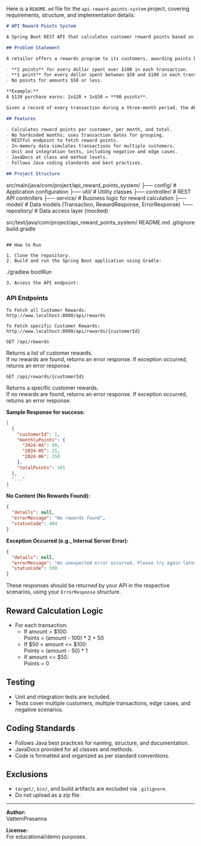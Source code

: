 Here is a `README.md` file for the `api-reward-points-system` project, covering requirements, structure, and implementation details:

```markdown
# API Reward Points System

A Spring Boot REST API that calculates customer reward points based on their transaction history, as per the requirements for a web API developer assignment.

## Problem Statement

A retailer offers a rewards program to its customers, awarding points based on each recorded purchase:

- **2 points** for every dollar spent over $100 in each transaction.
- **1 point** for every dollar spent between $50 and $100 in each transaction.
- No points for amounts $50 or less.

**Example:**  
A $120 purchase earns: 2x$20 + 1x$50 = **90 points**.

Given a record of every transaction during a three-month period, the API calculates the reward points earned for each customer per month and in total.

## Features

- Calculates reward points per customer, per month, and total.
- No hardcoded months; uses transaction dates for grouping.
- RESTful endpoint to fetch reward points.
- In-memory data simulates transactions for multiple customers.
- Unit and integration tests, including negative and edge cases.
- JavaDocs at class and method levels.
- Follows Java coding standards and best practices.

## Project Structure

```
src/main/java/com/project/api_reward_points_system/
├── config/             # Application configuration
├── util/               # Utility classes
├── controller/         # REST API controllers
├── service/            # Business logic for reward calculation
├── model/              # Data models (Transaction, RewardResponse, ErrorResponse)
└── repository/         # Data access layer (mocked)

src/test/java/com/project/api_reward_points_system/
README.md
.gitignore
build.gradle
```

## How to Run

1. Clone the repository.
2. Build and run the Spring Boot application using Gradle:
   ```
./gradlew bootRun
   ```
3. Access the API endpoint:
   ```


### API Endpoints
```
To Fetch all Customer Rewards:
http://www.localhost:8080/api/rewards

To Fetch specific Customer Rewards:
http://www.localhost:8080/api/rewards/{customerId}
```

```
GET /api/rewards
```
Returns a list of customer rewards.  
If no rewards are found, returns an error response.
If exception occurred, returns an error response.

```
GET /api/rewards/{customerId}
```
Returns a specific customer rewards.  
If no rewards are found, returns an error response.
If exception occurred, returns an error response.

**Sample Response for success:**
```json
[
  {
    "customerId": 1,
    "monthlyPoints": {
      "2024-04": 90,
      "2024-05": 25,
      "2024-06": 250
    },
    "totalPoints": 365
  },
  "..."
]
```

**No Content (No Rewards Found):**
```json
{
  "details": null,
  "errorMessage": "No rewards found",
  "statusCode": 404
}

```
**Exception Occurred (e.g., Internal Server Error):**
```json
{
  "details": null,
  "errorMessage": "An unexpected error occurred. Please try again later.",
  "statusCode": 500
}
```

These responses should be returned by your API in the respective scenarios, using your `ErrorResponse` structure.

## Reward Calculation Logic

- For each transaction:
    - If amount > $100:  
      Points = (amount - 100) * 2 + 50
    - If $50 < amount <= $100:  
      Points = (amount - 50) * 1
    - If amount <= $50:  
      Points = 0

## Testing

- Unit and integration tests are included.
- Tests cover multiple customers, multiple transactions, edge cases, and negative scenarios.

## Coding Standards

- Follows Java best practices for naming, structure, and documentation.
- JavaDocs provided for all classes and methods.
- Code is formatted and organized as per standard conventions.

## Exclusions

- `target/`, `bin/`, and build artifacts are excluded via `.gitignore`.
- Do not upload as a zip file.

---

**Author:**  
VattemPrasanna

**License:**  
For educational/demo purposes.
```
